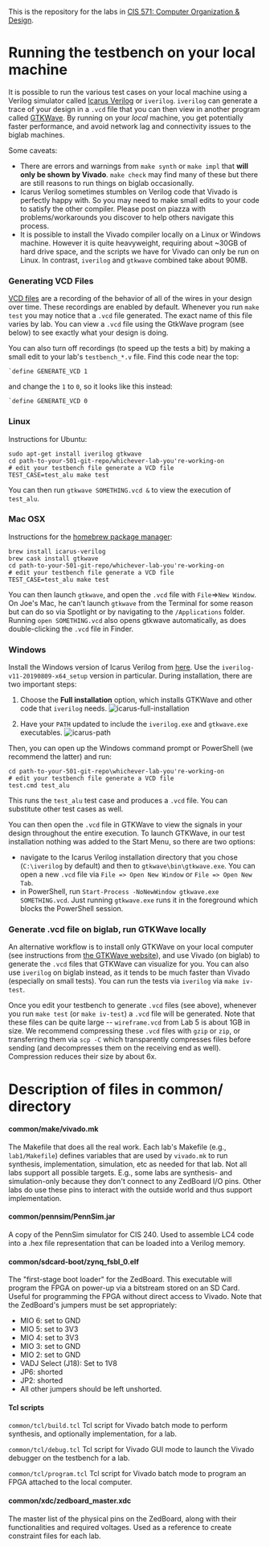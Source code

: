 This is the repository for the labs in [CIS 571: Computer Organization & Design](http://cis.upenn.edu/~cis571/).

# Running the testbench on your local machine

It is possible to run the various test cases on your local machine using a Verilog simulator called [Icarus Verilog](http://iverilog.icarus.com) or `iverilog`. `iverilog` can generate a trace of your design in a `.vcd` file that you can then view in another program called [GTKWave](http://gtkwave.sourceforge.net). By running on your _local_ machine, you get potentially faster performance, and avoid network lag and connectivity issues to the biglab machines.

Some caveats:

* There are errors and warnings from `make synth` or `make impl` that **will only be shown by Vivado**. `make check` may find many of these but there are still reasons to run things on biglab occasionally. 
* Icarus Verilog sometimes stumbles on Verilog code that Vivado is perfectly happy with. So you may need to make small edits to your code to satisfy the other compiler. Please post on piazza with problems/workarounds you discover to help others navigate this process.
* It is possible to install the Vivado compiler locally on a Linux or Windows machine. However it is quite heavyweight, requiring about ~30GB of hard drive space, and the scripts we have for Vivado can only be run on Linux. In contrast, `iverilog` and `gtkwave` combined take about 90MB.

### Generating VCD Files

[VCD files](https://en.wikipedia.org/wiki/Value_change_dump) are a recording of the behavior of all of the wires in your design over time. These recordings are enabled by default. Whenever you run `make test` you may notice that a `.vcd` file generated. The exact name of this file varies by lab. You can view a `.vcd` file using the GtkWave program (see below) to see exactly what your design is doing.

You can also turn off recordings (to speed up the tests a bit) by making a small edit to your lab's `testbench_*.v` file. Find this code near the top:
```
`define GENERATE_VCD 1
```
and change the `1` to `0`, so it looks like this instead:
```
`define GENERATE_VCD 0
```

### Linux

Instructions for Ubuntu:

```
sudo apt-get install iverilog gtkwave
cd path-to-your-501-git-repo/whichever-lab-you're-working-on
# edit your testbench file generate a VCD file
TEST_CASE=test_alu make test
```

You can then run `gtkwave SOMETHING.vcd &` to view the execution of `test_alu`.

### Mac OSX

Instructions for the [homebrew package manager](https://brew.sh):

```
brew install icarus-verilog
brew cask install gtkwave
cd path-to-your-501-git-repo/whichever-lab-you're-working-on
# edit your testbench file generate a VCD file
TEST_CASE=test_alu make test
```

You can then launch `gtkwave`, and open the `.vcd` file with `File`=>`New Window`. On Joe's Mac, he can't launch `gtkwave` from the Terminal for some reason but can do so via Spotlight or by navigating to the `/Applications` folder. Running `open SOMETHING.vcd` also opens gtkwave automatically, as does double-clicking the `.vcd` file in Finder.

### Windows

Install the Windows version of Icarus Verilog from [here](http://bleyer.org/icarus/). Use the `iverilog-v11-20190809-x64_setup` version in particular. During installation, there are two important steps:

1) Choose the **Full installation** option, which installs GTKWave and other code that `iverilog` needs.
![icarus-full-installation](https://github.com/upenn-acg/cis501/raw/master/images/icarus-full-installation.png)

2) Have your `PATH` updated to include the `iverilog.exe` and `gtkwave.exe` executables.
![icarus-path](https://github.com/upenn-acg/cis501/raw/master/images/icarus-path.png)

Then, you can open up the Windows command prompt or PowerShell (we recommend the latter) and run:
```
cd path-to-your-501-git-repo\whichever-lab-you're-working-on
# edit your testbench file generate a VCD file
test.cmd test_alu
```
This runs the `test_alu` test case and produces a `.vcd` file. You can substitute other test cases as well. 

You can then open the `.vcd` file in GTKWave to view the signals in your design throughout the entire execution. To launch GTKWave, in our test installation nothing was added to the Start Menu, so there are two options:
* navigate to the Icarus Verilog installation directory that you chose (`C:\iverilog` by default) and then to `gtkwave\bin\gtkwave.exe`. You can open a new `.vcd` file via `File => Open New Window` or `File => Open New Tab`.
* in PowerShell, run `Start-Process -NoNewWindow gtkwave.exe SOMETHING.vcd`. Just running `gtkwave.exe` runs it in the foreground which blocks the PowerShell session.


### Generate .vcd file on biglab, run GTKWave locally

An alternative workflow is to install only GTKWave on your local computer (see instructions from [the GTKWave website](http://gtkwave.sourceforge.net)), and use Vivado (on biglab) to generate the `.vcd` files that GTKWave can visualize for you. You can also use `iverilog` on biglab instead, as it tends to be much faster than Vivado (especially on small tests). You can run the tests via `iverilog` via `make iv-test`.

Once you edit your testbench to generate `.vcd` files (see above), whenever you run `make test` (or `make iv-test`) a `.vcd` file will be generated. Note that these files can be quite large -- `wireframe.vcd` from Lab 5 is about 1GB in size. We recommend compressing these `.vcd` files with `gzip` or `zip`, or transferring them via `scp -C` which transparently compresses files before sending (and decompresses them on the receiving end as well). Compression reduces their size by about 6x.


# Description of files in common/ directory

#### common/make/vivado.mk
The Makefile that does all the real work. Each lab's Makefile (e.g., `lab1/Makefile`) defines variables that are used by `vivado.mk` to run synthesis, implementation, simulation, etc as needed for that lab. Not all labs support all possible targets. E.g., some labs are synthesis- and simulation-only because they don't connect to any ZedBoard I/O pins. Other labs do use these pins to interact with the outside world and thus support implementation.

#### common/pennsim/PennSim.jar
A copy of the PennSim simulator for CIS 240. Used to assemble LC4 code into a .hex file representation that can be loaded into a Verilog memory.

#### common/sdcard-boot/zynq_fsbl_0.elf
The "first-stage boot loader" for the ZedBoard. This executable will program the FPGA on power-up via a bitstream stored on an SD Card. Useful for programming the FPGA without direct access to Vivado. Note that the ZedBoard's jumpers must be set appropriately:
* MIO 6: set to GND
* MIO 5: set to 3V3
* MIO 4: set to 3V3
* MIO 3: set to GND
* MIO 2: set to GND
* VADJ Select (J18): Set to 1V8
* JP6: shorted
* JP2: shorted
* All other jumpers should be left unshorted.

#### Tcl scripts
`common/tcl/build.tcl` Tcl script for Vivado batch mode to perform synthesis, and optionally implementation, for a lab.

`common/tcl/debug.tcl` Tcl script for Vivado GUI mode to launch the Vivado debugger on the testbench for a lab.

`common/tcl/program.tcl` Tcl script for Vivado batch mode to program an FPGA attached to the local computer.

#### common/xdc/zedboard_master.xdc
The master list of the physical pins on the ZedBoard, along with their functionalities and required voltages. Used as a reference to create constraint files for each lab. 

